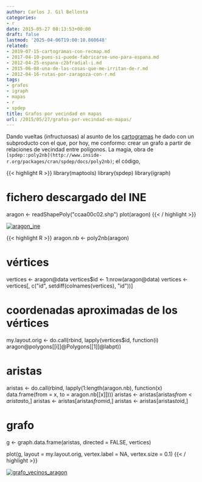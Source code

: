 ```yaml
---
author: Carlos J. Gil Bellosta
categories:
- r
date: 2015-05-27 08:13:53+00:00
draft: false
lastmod: '2025-04-06T19:00:10.860648'
related:
- 2019-07-15-cartogramas-con-recmap.md
- 2017-04-10-pues-si-puede-fabricarse-uno-para-espana.md
- 2012-04-25-espana-c2bfradial-i.md
- 2015-06-08-una-de-las-cosas-que-me-irritan-de-r.md
- 2012-04-16-rutas-por-zaragoza-con-r.md
tags:
- grafos
- igraph
- mapas
- r
- spdep
title: Grafos por vecindad en mapas
url: /2015/05/27/grafos-por-vecindad-en-mapas/
---
```


Dando vueltas (infructuosas) al asunto de los [cartogramas](http://www.datanalytics.com/2015/05/22/cartogramas-vs-huertogramas/) he dado con un subproducto con el que, por hoy, me conformo: crear un grafo a partir de relaciones de vecindad entre polígonos. La magia, obra de `[spdep::poly2nb](http://www.inside-r.org/packages/cran/spdep/docs/poly2nb)`; el código,


{{< highlight R >}}
library(maptools)
library(spdep)
library(igraph)

# fichero descargado del INE
aragon <- readShapePoly("ccaa00c02.shp")
plot(aragon)
{{< / highlight >}}


[![aragon_ine](/wp-uploads/2015/05/aragon_ine.png#center)
](/wp-uploads/2015/05/aragon_ine.png#center)


{{< highlight R >}}
aragon.nb <- poly2nb(aragon)

# vértices
vertices <- aragon@data
vertices$id <- 1:nrow(aragon@data)
vertices <- vertices[, c("id", setdiff(colnames(vertices), "id"))]

# coordenadas aproximadas de los vértices
my.layout.orig <- do.call(rbind,
    lapply(vertices$id,
            function(i)
              aragon@polygons[[i]]@Polygons[[1]]@labpt))

# aristas

aristas <- do.call(rbind,
    lapply(1:length(aragon.nb),
          function(x)
            data.frame(from = x,
                        to = aragon.nb[[x]])))
aristas <- aristas[aristas$from < aristas$to,]
aristas <- aristas[aristas$from %in% vertices$id,]
aristas <- aristas[aristas$to   %in% vertices$id,]

# grafo
g <- graph.data.frame(aristas, directed = FALSE, vertices)

plot(g,
      layout = my.layout.orig,
      vertex.label = NA,
      vertex.size = 0.1)
{{< / highlight >}}


[![grafo_vecinos_aragon](/wp-uploads/2015/05/grafo_vecinos_aragon.png#center)
](/wp-uploads/2015/05/grafo_vecinos_aragon.png#center)